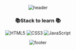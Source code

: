 <div align = center>

![header](https://capsule-render.vercel.app/api?type=waving&color=bb4243&height=250&section=header&text=BNC%202기%20입사%20전%20교육&fontSize=60&fontColor=ffffff)

### 📚Stack to learn 📚

![HTML5](https://img.shields.io/badge/html5-%23E34F26.svg?style=flat-square&logo=html5&logoColor=white)
![CSS3](https://img.shields.io/badge/css3-%231572B6.svg?style=flat-square&logo=css3&logoColor=white)
![JavaScript](https://img.shields.io/badge/JavaScript-F7DF1E?style=flat-square&logo=JavaScript&logoColor=white)

![footer](https://capsule-render.vercel.app/api?type=waving&color=bb4243&reversal=false&section=footer)

</div>

